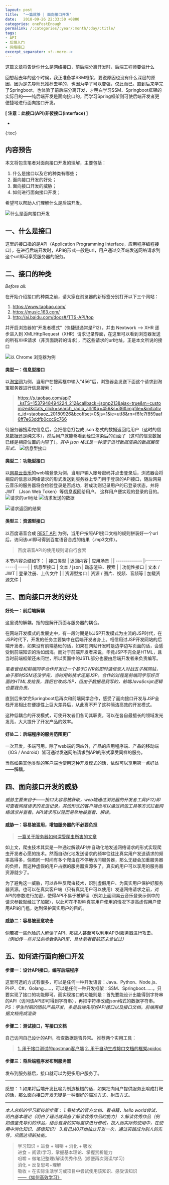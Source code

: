 ```yaml
---
layout: post
title:  "一篇就够 | 面向接口开发"
date:   2018-09-26 22:33:50 +0800
categories: onePostEnough
permalink: /:categories/:year/:month/:day/:title/
tags: 
- API
- 后端入门
- 网络接口
excerpt_separator: <!--more-->
---
```


这篇文章将告诉你什么是网络接口，前后端分离开发时，后端工程师要做什么
 <!--more-->

回想起去年的这个时候，我正准备学SSM框架，要说原因也没有什么深层的原因，因为是先导师兄推荐去学的、也因为学了可以变强，仅此而已。直到后来学完了Springboot，也体验了前后端分离开发，才明白学习SSM、Springboot框架的实际目的——纯后端开发是面向接口的，而学习Spring框架则可使后端开发者更便捷地进行面向接口开发。

**[ 注意：此接口(API)非彼接口(interface) ]**


* 
{:toc}


## 内容预告
本文将包含笔者对面向接口开发的理解，主要包括：
1. 什么是接口以及它的种类有哪些；
2. 面向接口开发的好处；
3. 面向接口开发的威胁；
4. 如何进行面向接口开发；

希望可以帮助人们理解什么是后端开发。

![什么是面向接口开发](https://upload-images.jianshu.io/upload_images/8463645-d42ac1e61375754d.png?imageMogr2/auto-orient/strip%7CimageView2/2/w/1240)


## 一、什么是接口
这里的接口指的是API（Application Programming Interface，应用程序编程接口），在进行后端开发时，API的形式一般是url，用户通过交互端发送网络请求到这个url即可享受服务器的服务。

## 二、接口的种类
_Before all:_

在开始介绍接口的种类之前，请大家在浏览器的新标签分别打开以下三个网站：
1. https://www.taobao.com/
2. https://music.163.com/
3. http://ai.baidu.com/docs#/TTS-API/top

并开启浏览器的“开发者模式”（快捷键通常是F12），并由 Nextwork --> XHR 逐步进入到 XMLHttpRequest（XHR）请求记录界面，在这里可以看到浏览器发送的所有XHR请求（非页面跳转的请求），而这些请求的url地址，正是本文所说的接口

![以 Chrome 浏览器为例](https://upload-images.jianshu.io/upload_images/8463645-c7710f5d14e6e831.png?imageMogr2/auto-orient/strip%7CimageView2/2/w/1240)



#### 类型一：信息型接口
以[淘宝网](https://s.taobao.com/search?q=456&imgfile=&js=1&stats_click=search_radio_all%3A1&initiative_id=staobaoz_20180926&ie=utf8)为例，当用户在搜索框中输入"456"后，浏览器会发送下面这个请求到淘宝服务器进行信息搜索：
>https://s.taobao.com/api?_ksTS=1537948494224_212&callback=jsonp213&ajax=true&m=customized&stats_click=search_radio_all:1&q=456&s=36&imgfile=&initiative_id=staobaoz_20180926&bcoffset=0&js=1&ie=utf8&rn=f6fe7f859aaf6ff7e63ddfb0ccc9c766

待服务器搜索完信息后，会把信息打包成 json 格式的数据返回给用户（这时的信息数据还是纯文本），然后用户就能够看到经过渲染后的页面了（这时的信息数据已经是相应位置的内容了）。_其中 json 格式是一种便于进行数据渲染的数据展现形式。_
![信息型接口](https://upload-images.jianshu.io/upload_images/8463645-be94bf4836b66d60.png?imageMogr2/auto-orient/strip%7CimageView2/2/w/1240)

#### 类型二：功能型接口
以[网易云音乐](https://music.163.com/)的web端登录为例，当用户输入账号密码并点击登录后，浏览器会将相应的信息以网络请求的形式发送到服务器上专门用于登录的API接口，随后网易云音乐的服务器将会检验登录是否成功，若成功则记录用户的已登录状态，并将 JWT （Json Web Token）等信息返回给用户。
这样用户便实现的登录的目的。
![请求的url地址](https://upload-images.jianshu.io/upload_images/8463645-72df5d16a111794b.png?imageMogr2/auto-orient/strip%7CimageView2/2/w/1240)
![请求发送的数据](https://upload-images.jianshu.io/upload_images/8463645-24585fd7d4bc317b.png?imageMogr2/auto-orient/strip%7CimageView2/2/w/1240)

![请求返回的结果](https://upload-images.jianshu.io/upload_images/8463645-d8d3e0d28b438599.png?imageMogr2/auto-orient/strip%7CimageView2/2/w/1240)


#### 类型三：资源型接口
以百度语音合成 [REST API](http://ai.baidu.com/docs#/TTS-API/top) 为例，当用户按照API接口文档的规则拼装好一个url后，访问该url即可得到百度语音合成的结果（.mp3文件）。



>百度语音API的使用规则请自行套索

本节内容总结如下：
| 接口类型 | 返回内容 | 应用场景 |
| ------------- |:-------------| -----|
| 信息型接口 | 文本 / json | 动态渲染、搜索 |
| 功能性接口 | 文本 / JWT | 登录注册、上传文件 |
| 资源型接口 | 资源 / 图片、视频、音频等 | 加载资源文件 |



## 三、面向接口开发的好处

#### 好处一：前后端解耦
这里说的解耦，指的是解开页面与服务器的耦合。

在网站开发模式的发展史中，有一段时期是以JSP开发模式为主流的JSP时代，在JSP时代下，开发的任务主要集中在后端开发者身上。相信用过JSP开发网站的后端开发者，如果没有前端基础的话，如果在网站开发时是边学边写页面的话，会感受到前端知识的浩如烟海。而对于前端开发者来说，毕竟JSP不完全是HTML，且当时前端框架还未问世，所以页面中的JSTL部分也要由后端开发者来负责编写。

_笔者曾经和前端同学合作开发过一个基于DWR的即时通信双人对战五子棋网站，由于那时SSM还没学完，当时用的技术还是JSP。合作的过程是前端同学写好页面的HTML发给我，我把它改成JSP，但由于数据是我写的，前端JavaScript逻辑也要我负责。_

直到后来学完Springboot后再次和前端同学合作，感受了面向接口开发与JSP全栈开发相比在便捷性上巨大差异后，从此离不开了这种简洁高效的开发模式。

这种低耦合的开发模式，可使开发者们各司其职责，可以在各自最擅长的领域发光发亮，大大提升了开发产品的效率。

#### 好处二：后端程序的服务范围更广

一次开发，多端可用。除了web端的网站外，产品的应用程序端、产品的移动端（IOS / Android）皆可通过发送网络请求到API的形式享受同样的服务。

当然如果其他类型的客户端也使用这种开发模式的话，依然可以享用第一点好处——解耦。

## 四、面向接口开发的威胁
_威胁主要来自于——接口太容易被获取，web端通过浏览器的开发者工具(F12)即可查看网络请求的发送记录，其他形式的客户端也可以通过抓包工具等方式拦截网络请求并查看。API请求可以轻而易举地被查看、解读。_

#### 威胁一：容易被滥用，增加服务器的不必要负担
>[一篇关于服务器如何深受爬虫所害的文章](https://mp.weixin.qq.com/s/0Rjp7qyV2SGtY1tvBLHT8Q
)

如上文，爬虫技术其实是一种通过解读API并自动化地发送网络请求的形式实现爬虫开发者心愿的技术。然而自动化地发送请求的频率往往比真实用户发送请求的频率高得多，倘若同一时间有多个爬虫在不停地访问服务器，那么无疑会加重服务器的负担，而这种虚假的用户占据的服务器资源多了，真实的用户可以享用的服务器资源就少了。

为了避免这一威胁，可以各种反爬虫技术，识别虚假用户、为真实用户保护好服务器资源。也可以在真实客户端（只有真实用户可以使用）发送网络请求之前，对API的参数进行加密，使得API不易于被解读（例如上面网易云音乐登录示例中的请求参数就经过了加密），以此可在不影响真实用户使用的情况下提高虚假用户使用API的门槛，达到保护真实用户的目的。

#### 威胁二：容易被恶意攻击

倘若被一些危险的人解读了API，那些人甚至可以利用API对服务器进行攻击。
*（例如传一些非法的参数到API里，具体笔者目前还未曾试过）*


## 五、如何进行面向接口开发
#### 步骤一：设计API接口，编写后端程序
这里可选的方式有很多，可以是任何一种开发语言：Java、Python、Node.js、PHP、C#、Golang……，可以是任何一种开发框架：SSM、Springboot……，只要实现了接口的功能即可。而实现接口的功能则是：首先要能设计出能得到字符串的API（访问该API即可得到字符串），再把字符串改成json格式的数据字符串。
*PS：学生时期的团队产品开发，多是后端先写好API接口以及接口文档，前端再根据文档完成渲染*

#### 步骤二：测试接口，写接口文档
自己访问自己设计的API，检查数据是否异常。
推荐两个实用工具：
>[1. 用于接口测试的postman客户端](https://www.getpostman.com/apps)
>[2. 用于自动生成接口文档的框架apidoc](http://apidocjs.com/)


#### 步骤三：将后端程序发布到服务器
发布到服务器后，接口就可以为更多用户服务了。

___
感想：
1.如果将后端开发比喻为制造枪械的话，如果把向用户提供服务比喻成打靶的话，那么面向接口开发无疑是一种很好的瞄准方式、射击方式。

___
*本人总结的学习新技能步骤：
1.看技术的官方文档、看书籍，hello world尝试，明白基本理论（明白了理论就具备了解读优秀作品的能力）
2.解读优秀作品（例如借鉴先导们的作品，结合自身的实际需求进行修改，投入到实际的使用中，在使用中消化知识、感悟知识）
3.自己从0开始独立开发一次，通过实践成为别人的先导，巩固这项新技能。*
>学习知识 = 进食 + 咀嚼 + 消化 + 吸收<br>
>进食 = 阅读/学习，掌握基本理论、掌握赏析能力<br>
>咀嚼 = 做笔记整理/解读优秀作品（顺便再次阅读/学习）<br>
>消化 = 反复思考+理解<br>
>吸收 = 在实际生活学习或项目中尝试使用该知识、感受该知识<br>
[——《如何高效学习》](https://book.douban.com/subject/25783654/)
